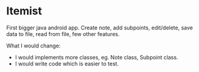 # Itemist
First bigger java android app. 
Create note, add subpoints, edit/delete, save data to file, read from file, few other features.

What I would change:

- I would implements more classes, eg. Note class, Subpoint class.
- I would write code which is easier to test.
